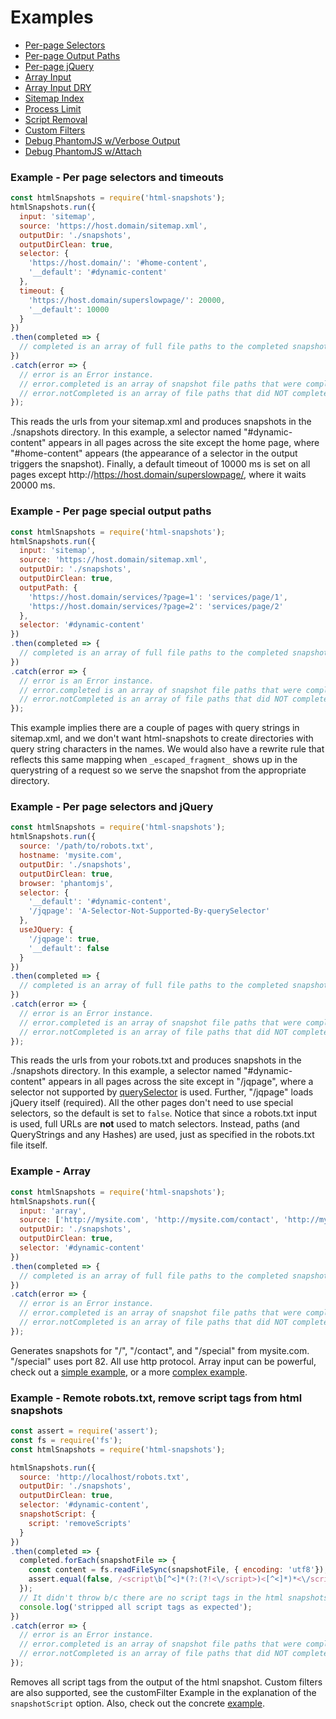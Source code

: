 # Examples

+ [Per-page Selectors](#example---per-page-selectors-and-timeouts)
+ [Per-page Output Paths](#example---per-page-special-output-paths)
+ [Per-page jQuery](#example---per-page-selectors-and-jquery)
+ [Array Input](#example---array)
+ [Array Input DRY](/examples/html5rocks)
+ [Sitemap Index](/examples/sitemap-index)
+ [Process Limit](/examples/process-limit)
+ [Script Removal](#example---remote-robotstxt-remove-script-tags-from-html-snapshots)
+ [Custom Filters](/examples/custom)
+ [Debug PhantomJS w/Verbose Output](/examples/verbose)
+ [Debug PhantomJS w/Attach](/examples/debug-phantomjs)

### Example - Per page selectors and timeouts
```javascript
const htmlSnapshots = require('html-snapshots');
htmlSnapshots.run({
  input: 'sitemap',
  source: 'https://host.domain/sitemap.xml',
  outputDir: './snapshots',
  outputDirClean: true,
  selector: {
    'https://host.domain/': '#home-content',
    '__default': '#dynamic-content'
  },
  timeout: {
    'https://host.domain/superslowpage/': 20000,
    '__default': 10000
  }
})
.then(completed => {
  // completed is an array of full file paths to the completed snapshots.
})
.catch(error => {
  // error is an Error instance.
  // error.completed is an array of snapshot file paths that were completed.
  // error.notCompleted is an array of file paths that did NOT complete.
});
```
This reads the urls from your sitemap.xml and produces snapshots in the ./snapshots directory. In this example, a selector named "#dynamic-content" appears in all pages across the site except the home page, where "#home-content" appears \(the appearance of a selector in the output triggers the snapshot\). Finally, a default timeout of 10000 ms is set on all pages except http://https://host.domain/superslowpage/, where it waits 20000 ms.

### Example - Per page special output paths
```javascript
const htmlSnapshots = require('html-snapshots');
htmlSnapshots.run({
  input: 'sitemap',
  source: 'https://host.domain/sitemap.xml',
  outputDir: './snapshots',
  outputDirClean: true,
  outputPath: {
    'https://host.domain/services/?page=1': 'services/page/1',
    'https://host.domain/services/?page=2': 'services/page/2'
  },
  selector: '#dynamic-content'
})
.then(completed => {
  // completed is an array of full file paths to the completed snapshots.
})
.catch(error => {
  // error is an Error instance.
  // error.completed is an array of snapshot file paths that were completed.
  // error.notCompleted is an array of file paths that did NOT complete.
});
```
This example implies there are a couple of pages with query strings in sitemap.xml, and we don't want html-snapshots to create directories with query string characters in the names. We would also have a rewrite rule that reflects this same mapping when `_escaped_fragment_` shows up in the querystring of a request so we serve the snapshot from the appropriate directory.

### Example - Per page selectors and jQuery
```javascript
const htmlSnapshots = require('html-snapshots');
htmlSnapshots.run({
  source: '/path/to/robots.txt',
  hostname: 'mysite.com',
  outputDir: './snapshots',
  outputDirClean: true,
  browser: 'phantomjs',
  selector: {
    '__default': '#dynamic-content',
    '/jqpage': 'A-Selector-Not-Supported-By-querySelector'
  },
  useJQuery: {
    '/jqpage': true,
    '__default': false
  }
})
.then(completed => {
  // completed is an array of full file paths to the completed snapshots.
})
.catch(error => {
  // error is an Error instance.
  // error.completed is an array of snapshot file paths that were completed.
  // error.notCompleted is an array of file paths that did NOT complete.
});
```
This reads the urls from your robots.txt and produces snapshots in the ./snapshots directory. In this example, a selector named "#dynamic-content" appears in all pages across the site except in "/jqpage", where a selector not supported by [querySelector](https://developer.mozilla.org/en-US/docs/Web/API/document.querySelector) is used. Further, "/jqpage" loads jQuery itself \(required\). All the other pages don't need to use special selectors, so the default is set to `false`. Notice that since a robots.txt input is used, full URLs are **not** used to match selectors. Instead, paths \(and QueryStrings and any Hashes\) are used, just as specified in the robots.txt file itself.

### Example - Array
```javascript
const htmlSnapshots = require('html-snapshots');
htmlSnapshots.run({
  input: 'array',
  source: ['http://mysite.com', 'http://mysite.com/contact', 'http://mysite.com:82/special'],
  outputDir: './snapshots',
  outputDirClean: true,  
  selector: '#dynamic-content'
})
.then(completed => {
  // completed is an array of full file paths to the completed snapshots.
})
.catch(error => {
  // error is an Error instance.
  // error.completed is an array of snapshot file paths that were completed.
  // error.notCompleted is an array of file paths that did NOT complete.
});
```
Generates snapshots for "/", "/contact", and "/special" from mysite.com. "/special" uses port 82. All use http protocol. Array input can be powerful, check out a [simple example](/examples/simple-promise), or a more [complex example](/examples/html5rocks).

### Example - Remote robots.txt, remove script tags from html snapshots
```javascript
const assert = require('assert');
const fs = require('fs');
const htmlSnapshots = require('html-snapshots');

htmlSnapshots.run({
  source: 'http://localhost/robots.txt',
  outputDir: './snapshots',
  outputDirClean: true,  
  selector: '#dynamic-content',
  snapshotScript: {
    script: 'removeScripts'
  }
})
.then(completed => {
  completed.forEach(snapshotFile => {
    const content = fs.readFileSync(snapshotFile, { encoding: 'utf8'});
    assert.equal(false, /<script\b[^<]*(?:(?!<\/script>)<[^<]*)*<\/script>/gi.test(content));
  });
  // It didn't throw b/c there are no script tags in the html snapshots
  console.log('stripped all script tags as expected');
})
.catch(error => {
  // error is an Error instance.
  // error.completed is an array of snapshot file paths that were completed.
  // error.notCompleted is an array of file paths that did NOT complete.
});
```
Removes all script tags from the output of the html snapshot. Custom filters are also supported, see the customFilter Example in the explanation of the `snapshotScript` option. Also, check out the concrete [example](/examples/custom).
